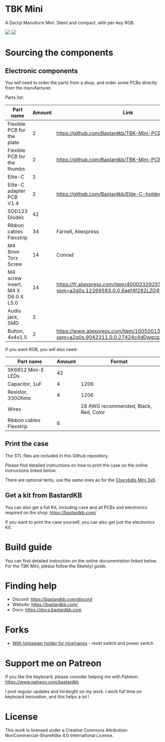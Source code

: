 # TBK Mini

A Dactyl Manuform Mini. Silent and compact, with per-key RGB.

![](pics/4.png)
![](pics/5.JPG)

# Sourcing the components

## Electronic components

You will need to order the parts from a shop, and order some PCBs directly from the manufacturer.

Parts list:

| Part name                         | Amount | Link                                                                                       |
| --------------------------------- | ------ | ------------------------------------------------------------------------------------------ |
| Flexible PCB for the plate        | 2      | https://github.com/Bastardkb/TBK-Mini-PCB-plate                                            |
| Flexible PCB for the thumbs       | 2      | https://github.com/Bastardkb/TBK-Mini-PCB-thumb-cluster                                    |
| Elite-C                           | 2      |                                                                                            |
| Elite-C adapter PCB V1.4          | 2      | https://github.com/Bastardkb/Elite-C-holder                                                |
| SOD123 Diodes                     | 42     |                                                                                            |
| Ribbon cables Flexstrip           | 34     | Farnell, Aliexpress                                                                        |
| M4 8mm Torx Screw                 | 14     | Conrad                                                                                     |
| M4 screw insert, M4 X D6.0 X L5.0 | 14     | https://fr.aliexpress.com/item/4000232925592.html?spm=a2g0s.12269583.0.0.6aef4f282LZO4v    |
| Audio jack, SMD                   | 2      |                                                                                            |
| Button, 4x4x1.5                   | 2      | https://www.aliexpress.com/item/1005001304569553.html?spm=a2g0s.9042311.0.0.27424c4dDwgcp7 |

If you want RGB, you will also need:

| Part name               | Amount | Format                                |
| ----------------------- | ------ | ------------------------------------- |
| SK6812 Mini-E LEDs      | 42     |                                       |
| Capacitor, 1uF          | 4      | 1206                                  |
| Resistor, 330Ohms       | 4      | 1206                                  |
| Wires                   |        | 28 AWG recommended, Black, Red, Color |
| Ribbon cables Flexstrip | 6      |                                       |

## Print the case

The STL files are included in this Github repository.

Please find detailed instructions on how to print the case on the online instructions linked below.

There are optional tents, use the same ones as for the [Charybdis Mini 3x6](https://github.com/bastardkb/charybdis).


## Get a kit from BastardKB

You can also get a full Kit, including case and all PCBs and electronics required on the shop:
https://bastardkb.com/


If you want to print the case yourself, you can also get just the electronics Kit.

# Build guide

You can find detailed instruction on the online documentation linked below. For the TBK Mini, please follow the Skeletyl guide.

# Finding help

- Discord: https://bastardkb.com/discord
- Website: https://bastardkb.com/
- Docs: https://docs.bastardkb.com


# Forks

- [With loligagger holder for nice!nanos](https://github.com/nathanielks/TBK-Mini) - reset switch and power switch

# Support me on Patreon

If you like the keyboard, please consider helping me with Patreon: https://www.patreon.com/bastardkb

I post regular updates and hindsight on my work. I work full time on keyboard innovation, and this helps a lot !


# License

This work is licensed under a Creative Commons Attribution-NonCommercial-ShareAlike 4.0 International License.
